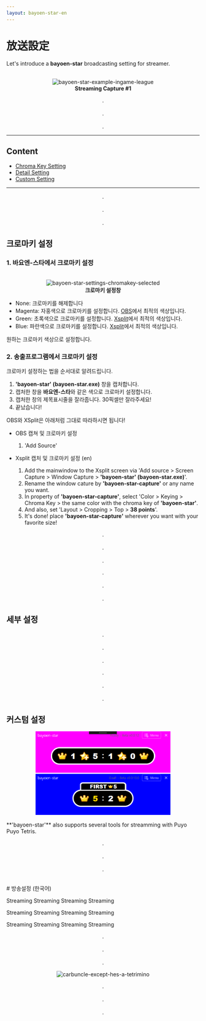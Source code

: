 ```yaml
---
layout: bayoen-star-en
---
```


# 放送設定

Let's introduce a **bayoen-star** broadcasting setting for streamer.

<p align="center">
    <br/><img src="{{ site.lang_url }}/res/bayoen-star-example-ingame-league-a.png" class="shadow-box" alt="bayoen-star-example-ingame-league"/>
    <br/><span><strong>Streaming Capture #1</strong></span>
</p>

<p align="center">
.<br/><br/>
.<br/><br/>
.
</p>

----

## Content
- [Chroma Key Setting](#ChromaKey)
- [Detail Setting](#Detail)
- [Custom Setting](#Custom)

----

<a name="ChromaKey"> </a>
<p align="center">
.<br/><br/>
.<br/><br/>
.
</p>

## 크로마키 설정

### 1. **바요엔-스타**에서 크로마키 설정

<p align="center">
    <br/><img src="{{ site.lang_url }}/res/bayoen-star-settings-chromakey-selected.png" class="box" alt="bayoen-star-settings-chromakey-selected"/>
    <br/><span><strong>크로마키 설정창</strong></span>
</p>

- None: 크로마키를 해제합니다
- Magenta: 자홍색으로 크로마키를 설정합니다. [OBS](https://obsproject.com/ko)에서 최적의 색상입니다.
- Green: 초록색으로 크로마키를 설정합니다. [Xsplit](https://www.xsplit.com/ko)에서 최적의 색상입니다.
- Blue: 파란색으로 크로마키를 설정합니다. [Xsplit](https://www.xsplit.com/ko)에서 최적의 색상입니다.

원하는 크로마키 색상으로 설정합니다.

### 2. 송출프로그램에서 크로마키 설정

크로마키 설정하는 법을 순서대로 알려드립니다.

1. **'bayoen-star' (bayoen-star.exe)** 창을 캡처합니다.
2. 캡처한 창을 **바요엔-스타**와 같은 색으로 크로마키 설정합니다.
3. 캡처한 창의 제목표시줄을 잘라줍니다. 30픽셀만 잘라주세요!
4. 끝났습니다!

OBS와 XSplit은 아래처럼 그대로 따라하시면 됩니다!

- OBS 캡쳐 및 크로마키 설정
    1. 'Add Source'

- Xsplit 캡처 및 크로마키 설정 (en)
    1.  Add the mainwindow to the Xsplit screen via 'Add source > Screen Capture > Window Capture > **'bayoen-star' (bayoen-star.exe)**'.
    2. Rename the window cature by **'bayoen-star-capture'** or any name you want.
    3. In property of **'bayoen-star-capture'**, select 'Color > Keying > Chroma Key > the same color with the chroma key of **'bayoen-star'**.
    4. And also, set 'Layout > Cropping > Top > **38 points**'.
    5. It's done! place **'bayoen-star-capture'** wherever you want with your favorite size!

<p align="center">
.<br/><br/>
.<br/><br/>
.
</p>

<a name="Detail"> </a>
<p align="center">
.<br/><br/>
.<br/><br/>
.
</p>

## 세부 설정

<p align="center">
.<br/><br/>
.<br/><br/>
.
</p>

<a name="Custom"> </a>
<p align="center">
.<br/><br/>
.<br/><br/>
.
</p>

## 커스텀 설정

<p align="center">
    <!-- <img src="/bayoen-star/bayoen-star-example-goal-total-none.png" width="70%" alt="bayoen-star-example"/><br/> -->
    <img src="/bayoen-star/bayoen-star-example-chroma.png" width="70%" alt="bayoen-star-example-chroma"/><br/>
    <img src="/bayoen-star/bayoen-star-example-goal-first-blue.png" width="70%" alt="bayoen-star-example-goal-first-blue"/><br/>
    <!-- <img src="/bayoen-star/bayoen-star-example-ingame.png" width="70%" alt="bayoen-star-example-ingame"/> -->
</p>
**'bayoen-star'** also supports several tools for streamming with Puyo Puyo Tetris.


<p align="center">
.<br/><br/>
.<br/><br/>
.
</p>

<br/>
<a name="Korean"> </a>
# 방송설정 (한국어)

Streaming Streaming Streaming Streaming

Streaming Streaming Streaming Streaming

Streaming Streaming Streaming Streaming

<p align="center">
.<br/><br/>
.<br/><br/>
.
</p>

<p align="center">
   <img src="{{ site.lang_url }}/res/tumblr_inline_pippx0Drpp1rg6qfd_1280.png" class="box" width="30%" alt="carbuncle-except-hes-a-tetrimino"/>
</p>

<p align="center">
.<br/><br/>
.<br/><br/>
.
</p>